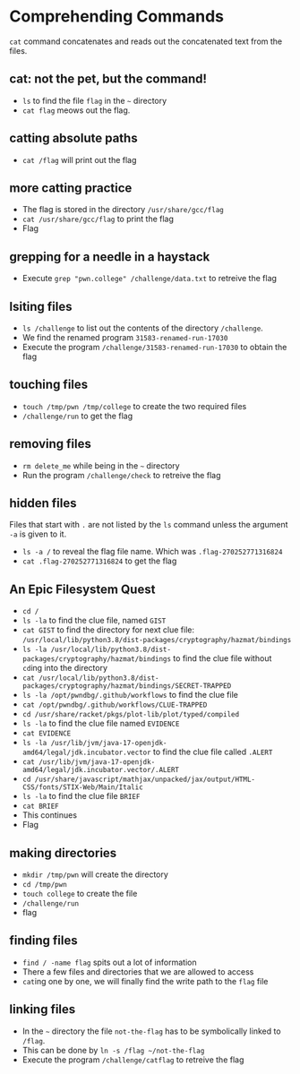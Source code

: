 # **Comprehending Commands**

`cat` command concatenates and reads out the concatenated text from the files.

## **cat: not the pet, but the command!**

- `ls` to find the file `flag` in the `~` directory
- `cat flag` meows out the flag.

## **catting absolute paths**

- `cat /flag` will print out the flag

## **more catting practice**
- The flag is stored in the directory `/usr/share/gcc/flag`
- `cat /usr/share/gcc/flag` to print the flag
- Flag


## **grepping for a needle in a haystack**

- Execute `grep "pwn.college" /challenge/data.txt` to retreive the flag

## **lsiting files**

- `ls /challenge` to list out the contents of the directory `/challenge`.
- We find the renamed program `31583-renamed-run-17030`
- Execute the program `/challenge/31583-renamed-run-17030` to obtain the flag

## **touching files**

- `touch /tmp/pwn /tmp/college` to create the two required files
- `/challenge/run` to get the flag

## **removing files**
- `rm delete_me` while being in the `~` directory
- Run the program `/challenge/check` to retreive the flag

## **hidden files**
Files that start with `.` are not listed by the `ls` command unless the argument `-a` is given to it.

- `ls -a /` to reveal the flag file name. Which was `.flag-270252771316824`
- `cat .flag-270252771316824` to get the flag

## **An Epic Filesystem Quest**

- `cd /`
- `ls -la` to find the clue file, named `GIST`
- `cat GIST` to find the directory for next clue file: `/usr/local/lib/python3.8/dist-packages/cryptography/hazmat/bindings`
- `ls -la /usr/local/lib/python3.8/dist-packages/cryptography/hazmat/bindings` to find the clue file without `cd`ing into the directory
- `cat /usr/local/lib/python3.8/dist-packages/cryptography/hazmat/bindings/SECRET-TRAPPED`
- `ls -la /opt/pwndbg/.github/workflows` to find the clue file 
- `cat /opt/pwndbg/.github/workflows/CLUE-TRAPPED`
- `cd /usr/share/racket/pkgs/plot-lib/plot/typed/compiled`
- `ls -la` to find the clue file named `EVIDENCE`
- `cat EVIDENCE`
- `ls -la /usr/lib/jvm/java-17-openjdk-amd64/legal/jdk.incubator.vector` to find the clue file called `.ALERT`
- `cat /usr/lib/jvm/java-17-openjdk-amd64/legal/jdk.incubator.vector/.ALERT`
- `cd /usr/share/javascript/mathjax/unpacked/jax/output/HTML-CSS/fonts/STIX-Web/Main/Italic`
- `ls -la` to find the clue file `BRIEF`
- `cat BRIEF`
- This continues 
- Flag

## **making directories**

- `mkdir /tmp/pwn` will create the directory
- `cd /tmp/pwn`
- `touch college` to create the file
- `/challenge/run`
- flag

## **finding files**

- `find / -name flag` spits out a lot of information
- There a few files and directories that we are allowed to access
- `cat`ing one by one, we will finally find the write path to the `flag` file

## **linking files**

- In the `~` directory the file `not-the-flag` has to be symbolically linked to `/flag`.
- This can be done by `ln -s /flag ~/not-the-flag`
- Execute the program `/challenge/catflag` to retreive the flag































